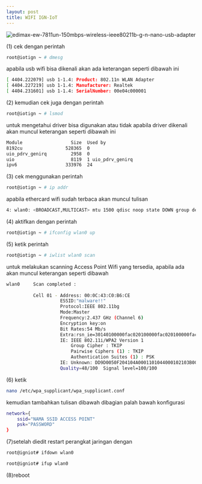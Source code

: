```yaml
---
layout: post
title: WIFI IGN-IoT
---
```


![edimax-ew-7811un-150mbps-wireless-ieee80211b-g-n-nano-usb-adapter](https://cloud.githubusercontent.com/assets/4461503/8298796/306dffba-1998-11e5-957f-16cf5751d3b0.jpg)


(1) cek dengan perintah

~~~bash
root@iotign ~ # dmesg
~~~

apabila usb wifi bisa dikenali akan ada keterangan seperti dibawah ini

~~~bash
[ 4404.222079] usb 1-1.4: Product: 802.11n WLAN Adapter
[ 4404.227219] usb 1-1.4: Manufacturer: Realtek
[ 4404.231601] usb 1-1.4: SerialNumber: 00e04c000001
~~~

(2) kemudian cek juga dengan perintah

~~~bash
root@iotign ~ # lsmod
~~~

untuk mengetahui driver bisa digunakan atau tidak apabila driver dikenali akan muncul keterangan seperti dibawah ini

~~~bash
Module                  Size  Used by
8192cu                528365  0 
uio_pdrv_genirq         2958  0 
uio                     8119  1 uio_pdrv_genirq
ipv6                  333976  24 
~~~

(3) cek menggunakan perintah 

~~~bash
root@iotign ~ # ip addr
~~~

apabila ethercard wifi sudah terbaca akan muncul tulisan

~~~bash
4: wlan0: <BROADCAST,MULTICAST> mtu 1500 qdisc noop state DOWN group default qlen 1000
~~~

(4) aktifkan dengan perintah 

~~~bash
root@iotign ~ # ifconfig wlan0 up
~~~
(5) ketik perintah

~~~bash
root@iotign ~ # iwlist wlan0 scan
~~~  

untuk melakukan scanning Access Point Wifi yang tersedia, apabila ada akan muncul keterangan seperti dibawah

~~~bash
wlan0     Scan completed :
        
          Cell 01 - Address: 00:0C:43:C0:B6:CE
                    ESSID:"malware!!"
                    Protocol:IEEE 802.11bg
                    Mode:Master
                    Frequency:2.437 GHz (Channel 6)
                    Encryption key:on
                    Bit Rates:54 Mb/s
                    Extra:rsn_ie=30140100000fac020100000fac020100000fac020000
                    IE: IEEE 802.11i/WPA2 Version 1
                        Group Cipher : TKIP
                        Pairwise Ciphers (1) : TKIP
                        Authentication Suites (1) : PSK
                    IE: Unknown: DD9D0050F204104A0001101044000102103B000103104700102880288028801880A880000C43C0B6CE1021001852616C696E6B20546563686E6F6C6F67792C20436F72702E1023001C52616C696E6B20576972656C6573732041636365737320506F696E74102400065254323836301042000831323334353637381054000800060050F20400011011000952616C696E6B415053100800020084103C000101
                    Quality=48/100  Signal level=100/100  
~~~

(6) ketik 

~~~bash 
nano /etc/wpa_supplicant/wpa_supplicant.conf
~~~

kemudian tambahkan tulisan dibawah dibagian palah bawah konfigurasi

~~~bash
network={
    ssid="NAMA SSID ACCESS POINT"
    psk="PASSWORD"
}
~~~

(7)setelah diedit restart perangkat jaringan dengan

~~~bash
root@igniot# ifdown wlan0
~~~

~~~bash
root@igniot# ifup wlan0
~~~

(8)reboot
